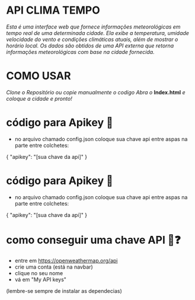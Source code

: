 # API CLIMA TEMPO

*Esta é uma interface web que fornece informações meteorológicas em tempo real de uma determinada cidade. Ela exibe a temperatura, umidade velocidade do vento e condições climáticas atuais, além de mostrar o horário local. Os dados são obtidos de uma API externa que retorna informações meteorológicas com base na cidade fornecida.*

# COMO USAR
*Clone o Repositório ou copie manualmente o codigo*
*Abra o* **Index.html** *e coloque a cidade*
*e pronto!*

# código para Apikey 🔑

- no arquivo chamado config.json coloque sua chave api entre aspas na parte entre colchetes:

{
    "apikey": "[sua chave da api]"
}


# código para Apikey 🔑

- no arquivo chamado config.json coloque sua chave api entre aspas na parte entre colchetes:

{
    "apikey": "[sua chave da api]"
}

# como conseguir uma chave API 🔑❓


- entre em https://openweathermap.org/api
- crie uma conta (está na navbar)
- clique no seu nome 
- vá em "My API keys"

(lembre-se sempre de instalar as dependecias)
